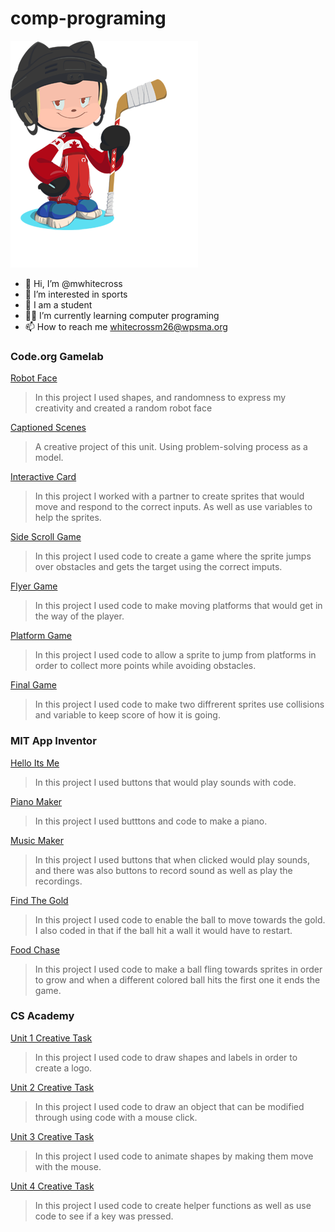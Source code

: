 # comp-programing
![octocat](https://github.com/mwhitecross/comp-programing/blob/e7b2e1de4dee4aa006303d97b1eb5287cc634f28/octocat-16963347414091.png)
- 👋 Hi, I’m @mwhitecross
- 👀 I’m interested in sports
- 🌱 I am a student
- 👨‍💻 I’m currently learning computer programing
- 📫 How to reach me whitecrossm26@wpsma.org
### Code.org Gamelab
[Robot Face](https://studio.code.org/projects/gamelab/u1JXH6Lgcz6-rp2W6Gsf4B2uH_vJkY-MSrhOWpYTJrg)
> In this project I used shapes, and randomness to express my creativity and created a random robot face

[Captioned Scenes](https://studio.code.org/projects/gamelab/XfaToWpOVcPc63IJRH6MLnXrizkbsTCyojkznQNAgDk)
> A creative project of this unit.  Using problem-solving process as a model.

[Interactive Card](https://studio.code.org/projects/gamelab/PYLb8Jtpw1HajZW7C_SXxlayLLvF1_6chXG9ba1Ux6A)
> In this project I worked with a partner to create sprites that would move and respond to the correct inputs.  As well as use variables to help the sprites.

[Side Scroll Game](https://studio.code.org/projects/gamelab/xocypBSy1Ham8hivhB9SVSOZ_MpwyDTa95B3dhLEg1Q)
> In this project I used code to create a game where the sprite jumps over obstacles and gets the target using the correct imputs.

[Flyer Game](https://studio.code.org/projects/gamelab/KtDxohGznyY-oDvxOpt1BoJpwpuwqIT0-L4s9DtD-gM)
> In this project I used code to make moving platforms that would get in the way of the player.  

[Platform Game](https://studio.code.org/projects/gamelab/MbH1cIy7GW5HA0N38grcWWWZs1BmIDZpUsGbosoBH0E)
> In this project I used code to allow a sprite to jump from platforms in order to collect more points while avoiding obstacles.

[Final Game](https://studio.code.org/projects/gamelab/lcpx_NumwzxTBuWeqCn5H1xgi-Rd2ES6fh9lbdEq7GA)
> In this project I used code to make two diffrerent sprites use collisions and variable to keep score of how it is going.

### MIT App Inventor
[Hello Its Me](https://gallery.appinventor.mit.edu/?galleryid=c2bc1947-49c5-495b-9078-d6bd9c1cb3c8)
> In this project I used buttons that would play sounds with code.

[Piano Maker](https://gallery.appinventor.mit.edu/?galleryid=e27be818-1f96-4417-bc0a-f76b3af533c5)
> In this project I used butttons and code to make a piano.

[Music Maker](https://gallery.appinventor.mit.edu/?galleryid=1b898f41-c48d-4114-a734-29e7c7216147)
> In this project I used buttons that when clicked would play sounds, and there was also buttons to record sound as well as play the recordings.

[Find The Gold](https://ai2.appinventor.mit.edu/#5277856869253120)
> In this project I used code to enable the ball to move towards the gold.  I also coded in that if the ball hit a wall it would have to restart.

[Food Chase](https://ai2.appinventor.mit.edu/#5556466035326976)
> In this project I used code to make  a ball fling towards sprites in order to grow and when a different colored ball hits the first one it ends the game.

### CS Academy
[Unit 1 Creative Task](https://academy.cs.cmu.edu/sharing/chocolateCat1815)
>  In this project I used code to draw shapes and labels in order to create a logo.

[Unit 2 Creative Task](https://academy.cs.cmu.edu/sharing/khakiBear6766)
>  In this project I used code to draw an object that can be modified through using code with a mouse click.

[Unit 3 Creative Task](https://academy.cs.cmu.edu/sharing/seaGreenCow6969)
>  In this project I used code to animate shapes by making them move with the mouse.

[Unit 4 Creative Task](https://academy.cs.cmu.edu/sharing/ivoryBird7200)
>  In this project I used code to create helper functions as well as use code to see if a key was pressed.
